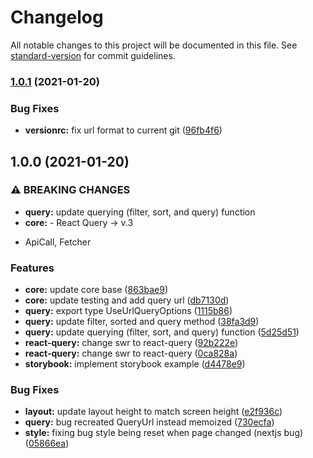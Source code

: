 # Changelog

All notable changes to this project will be documented in this file. See [standard-version](https://github.com/conventional-changelog/standard-version) for commit guidelines.

### [1.0.1](https://github.com/chornos13/nextjs-concept/compare/v1.0.0...v1.0.1) (2021-01-20)

### Bug Fixes

- **versionrc:** fix url format to current git ([96fb4f6](https://github.com/chornos13/nextjs-concept/commits/96fb4f62e015ea87ca6e36c621970abf3aa3ddad))

## 1.0.0 (2021-01-20)

### ⚠ BREAKING CHANGES

- **query:** update querying (filter, sort, and query) function
- **core:** - React Query -> v.3

* ApiCall, Fetcher

### Features

- **core:** update core base ([863bae9](https://github.com/chornos13/nextjs-concept/commits/863bae950676e765f9f313cdc3563018a9cc71c4))
- **core:** update testing and add query url ([db7130d](https://github.com/chornos13/nextjs-concept/commits/db7130d9647bfe324fa73e2bde8073f20282eb3d))
- **query:** export type UseUrlQueryOptions ([1115b86](https://github.com/chornos13/nextjs-concept/commits/1115b86267c01149f4a53fd5386ac649e2d7b468))
- **query:** update filter, sorted and query method ([38fa3d9](https://github.com/chornos13/nextjs-concept/commits/38fa3d95ac750ca4f7be7786da28a4e4cb2aaa52))
- **query:** update querying (filter, sort, and query) function ([5d25d51](https://github.com/chornos13/nextjs-concept/commits/5d25d51a5c5fe2e1062f70171f46ffefb5d49f58))
- **react-query:** change swr to react-query ([92b222e](https://github.com/chornos13/nextjs-concept/commits/92b222eb579b005e770f4a5b4608a86a81248660))
- **react-query:** change swr to react-query ([0ca828a](https://github.com/chornos13/nextjs-concept/commits/0ca828a615b0a6c916c05b4c5be0f22dbbb58abc))
- **storybook:** implement storybook example ([d4478e9](https://github.com/chornos13/nextjs-concept/commits/d4478e909cf7092192dd70498d89af737491e48c))

### Bug Fixes

- **layout:** update layout height to match screen height ([e2f936c](https://github.com/chornos13/nextjs-concept/commits/e2f936c67fbab8223e52a3f3004a9ec9f7d28135))
- **query:** bug recreated QueryUrl instead memoized ([730ecfa](https://github.com/chornos13/nextjs-concept/commits/730ecfaf5a8c58692e7356cf919dfe668ff9a189))
- **style:** fixing bug style being reset when page changed (nextjs bug) ([05866ea](https://github.com/chornos13/nextjs-concept/commits/05866ea61f251cee1534162fc08914238ff4e654))
